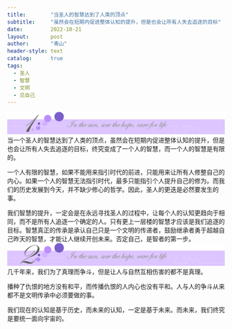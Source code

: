 ```yaml
---
title:        "当圣人的智慧达到了人类的顶点"
subtitle:     "虽然会在短期内促进整体认知的提升，但是也会让所有人失去追逐的目标"
date:         2022-10-21
layout:       post
author:       "青山"
header-style: text
catalog:      true
tags:
  - 圣人
  - 智慧
  - 文明
  - 见自己
---
```


![](/img/cut/01.jpg)
当一个圣人的智慧达到了人类的顶点，虽然会在短期内促进整体认知的提升，但是也会让所有人失去追逐的目标，终究变成了一个人的智慧，而一个人的智慧是有限的。

一个人有限的智慧，如果不能用来指引时代的前进，只能用来让所有人修整自己的内心。如果一个人的智慧无法指引时代，最多只能指引个人提升自己的修为。而我们的历史发展到今天，并不缺少修心的哲学。因此，圣人的更迭是必然要发生的事。

我们智慧的提升，一定会是在永远寻找圣人的过程中，让每个人的认知更趋向于相同，而不是所有人追逐一个确定的人。只有更上一层楼的智慧才应该是我们追逐的目标。智慧真正的传承是承认自己只是一个文明的传递者，鼓励继承者勇于超越自己昨天的智慧，才能让人继续开创未来。否定自己，是智者的第一步。
![](/img/cut/02.jpg)
几千年来，我们为了真理而争斗，但是让人与自然互相伤害的都不是真理。

播种了仇恨的地方没有和平，而传播仇恨的人内心也没有平和。人与人的争斗从来都不是文明传承中必须要做的事。

我们现在的认知是基于历史，而未来的认知，一定是基于未来。而未来，我们终究是要统一面向宇宙的。